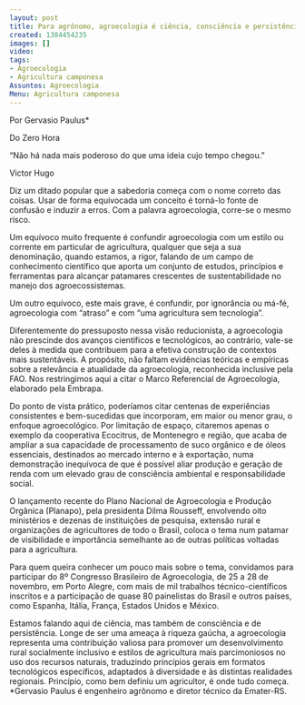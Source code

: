 ```yaml
---
layout: post
title: Para agrônomo, agroecologia é ciência, consciência e persistência
created: 1384454235
images: []
video: 
tags:
- Agroecologia
- Agricultura camponesa
Assuntos: Agroecologia
Menu: Agricultura camponesa
---
```



Por Gervasio Paulus\*

Do Zero Hora


“Não há nada mais poderoso do que uma ideia cujo tempo chegou.”


Victor Hugo

Diz um ditado popular que a sabedoria começa com o nome correto das coisas. Usar de forma equivocada um conceito é torná-lo fonte de confusão e induzir a erros. Com a palavra agroecologia, corre-se o mesmo risco.


Um equívoco muito frequente é confundir agroecologia com um estilo ou corrente em particular de agricultura, qualquer que seja a sua denominação, quando estamos, a rigor, falando de um campo de conhecimento científico que aporta um conjunto de estudos, princípios e ferramentas para alcançar patamares crescentes de sustentabilidade no manejo dos agroecossistemas.


Um outro equívoco, este mais grave, é confundir, por ignorância ou má-fé, agroecologia com “atraso” e com “uma agricultura sem tecnologia”.


Diferentemente do pressuposto nessa visão reducionista, a agroecologia não prescinde dos avanços científicos e tecnológicos, ao contrário, vale-se deles à medida que contribuem para a efetiva construção de contextos mais sustentáveis. A propósito, não faltam evidências teóricas e empíricas sobre a relevância e atualidade da agroecologia, reconhecida inclusive pela FAO. Nos restringimos aqui a citar o Marco Referencial de Agroecologia, elaborado pela Embrapa.


Do ponto de vista prático, poderíamos citar centenas de experiências consistentes e bem-sucedidas que incorporam, em maior ou menor grau, o enfoque agroecológico. Por limitação de espaço, citaremos apenas o exemplo da cooperativa Ecocitrus, de Montenegro e região, que acaba de ampliar a sua capacidade de processamento de suco orgânico e de óleos essenciais, destinados ao mercado interno e à exportação, numa demonstração inequívoca de que é possível aliar produção e geração de renda com um elevado grau de consciência ambiental e responsabilidade social.


O lançamento recente do Plano Nacional de Agroecologia e Produção Orgânica (Planapo), pela presidenta Dilma Rousseff, envolvendo oito ministérios e dezenas de instituições de pesquisa, extensão rural e organizações de agricultores de todo o Brasil, coloca o tema num patamar de visibilidade e importância semelhante ao de outras políticas voltadas para a agricultura.


Para quem queira conhecer um pouco mais sobre o tema, convidamos para participar do 8º Congresso Brasileiro de Agroecologia, de 25 a 28 de novembro, em Porto Alegre, com mais de mil trabalhos técnico-científicos inscritos e a participação de quase 80 painelistas do Brasil e outros países, como Espanha, Itália, França, Estados Unidos e México.


Estamos falando aqui de ciência, mas também de consciência e de persistência. Longe de ser uma ameaça à riqueza gaúcha, a agroecologia representa uma contribuição valiosa para promover um desenvolvimento rural socialmente inclusivo e estilos de agricultura mais parcimoniosos no uso dos recursos naturais, traduzindo princípios gerais em formatos tecnológicos específicos, adaptados à diversidade e às distintas realidades regionais. Princípio, como bem definiu um agricultor, é onde tudo começa.
\*Gervasio Paulus é engenheiro agrônomo e diretor técnico da Emater-RS.
 
 
